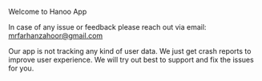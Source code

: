 
Welcome to Hanoo App

In case of any issue or feedback please reach out via email: mrfarhanzahoor@gmail.com

Our app is not tracking any kind of user data.
We just get crash reports to improve user experience.
We will try out best to support and fix the issues for you.
